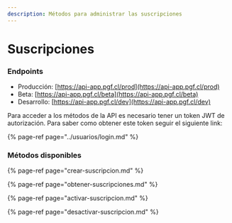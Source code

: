 ```yaml
---
description: Métodos para administrar las suscripciones
---
```


# Suscripciones

### Endpoints

* Producción:  [https://api-app.pgf.cl/prod](https://api-app.pgf.cl/prod)
* Beta: [https://api-app.pgf.cl/beta](https://api-app.pgf.cl/beta)
* Desarrollo: [https://api-app.pgf.cl/dev](https://api-app.pgf.cl/dev)

Para acceder a los métodos de la API es necesario tener un token JWT de autorización. Para saber como obtener este token seguir el siguiente link:

{% page-ref page="../usuarios/login.md" %}

### Métodos disponibles

{% page-ref page="crear-suscripcion.md" %}

{% page-ref page="obtener-suscripciones.md" %}

{% page-ref page="activar-suscripcion.md" %}

{% page-ref page="desactivar-suscripcion.md" %}

